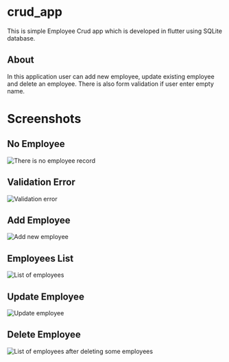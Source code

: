 # crud_app

This is simple Employee Crud app which is developed in flutter using SQLite database.

## About

In this application user can add new employee, update existing employee and delete an employee. There is also form validation if user enter empty name.

# Screenshots

## No Employee
![There is no employee record](images/image_1.png "There is no employee record")

## Validation Error
![Validation error](images/image_2.png "Validation error")


## Add Employee
![Add new employee](images/image_3.png "Add new employee")

## Employees List
![List of employees](images/image_4.png "List of employees")

## Update Employee
![Update employee](images/image_5.png "Update employee")

## Delete Employee
![List of employees after deleting some employees](images/image_6.png "List of employees after deleting some employees")

